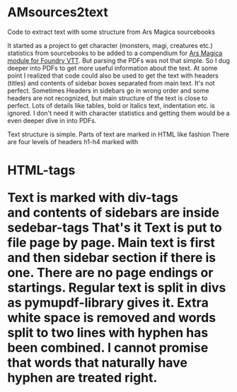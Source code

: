 # AMsources2text
Code to extract text with some structure from Ars Magica sourcebooks

It started as a project to get character (monsters, magi, creatures etc.) statistics from sourcebooks to be added to a compendium for [Ars Magica module for Foundry VTT](https://github.com/Xzotl42/arm5e). But parsing the PDFs was not that simple. So I dug deeper into PDFs to get more useful information about the text. At some point I realized that code could also be used to get the text with headers (titles) and contents of sidebar boxes separated from main text.
It's not perfect. Sometimes Headers in sidebars go in wrong order and some headers are not recognized, but main structure of the text is close to perfect. Lots of details like tables, bold or italics text, indentation etc. is ignored. I don't need it with character statistics and getting them would be a even deeper dive in into PDFs.

Text structure is simple. Parts of text are marked in HTML like fashion
There are four levels of headers h1-h4 marked with <h1>HTML-tags</h>
<div>Text is marked with div-tags</div> and <sidebar>contents of sidebars are inside sedebar-tags</sidebar>
That's it
Text is put to file page by page. Main text is first and then sidebar section if there is one. There are no page endings or startings. Regular text is split in divs as pymupdf-library gives it. Extra white space is removed and words split to two lines with hyphen has been combined. I cannot promise that words that naturally have hyphen are treated right. 
